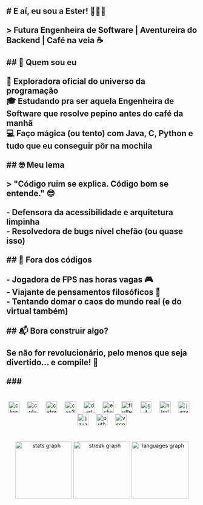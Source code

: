 <h2 align="left"># E aí, eu sou a Ester! 👩‍💻🚀<br><br>> Futura Engenheira de Software | Aventureira do Backend | Café na veia ☕<br><br>## 🌟 Quem sou eu<br><br>🔎 Exploradora oficial do universo da programação  <br>🎓 Estudando pra ser aquela Engenheira de Software que resolve pepino antes do café da manhã  <br>💻 Faço mágica (ou tento) com Java, C, Python e tudo que eu conseguir pôr na mochila<br><br>## 🤓 Meu lema<br><br>> "Código ruim se explica. Código bom se entende." 😎<br><br>- Defensora da acessibilidade e arquitetura limpinha  <br>- Resolvedora de bugs nível chefão (ou quase isso)<br><br>## 🎯 Fora dos códigos<br><br>- Jogadora de FPS nas horas vagas 🎮  <br>- Viajante de pensamentos filosóficos 🧠  <br>- Tentando domar o caos do mundo real (e do virtual também)<br><br>## 📬 Bora construir algo?<br><br>Se não for revolucionário, pelo menos que seja divertido... e compile! 🚀<br><br>
###</h2>

###

<br clear="both">

<div align="center">
  <img src="https://skillicons.dev/icons?i=c" height="30" alt="c logo"  />
  <img width="12" />
  <img src="https://skillicons.dev/icons?i=cpp" height="30" alt="cplusplus logo"  />
  <img width="12" />
  <img src="https://skillicons.dev/icons?i=cs" height="30" alt="csharp logo"  />
  <img width="12" />
  <img src="https://skillicons.dev/icons?i=css" height="30" alt="css3 logo"  />
  <img width="12" />
  <img src="https://skillicons.dev/icons?i=dart" height="30" alt="dart logo"  />
  <img width="12" />
  <img src="https://skillicons.dev/icons?i=eclipse" height="30" alt="eclipseide logo"  />
  <img width="12" />
  <img src="https://skillicons.dev/icons?i=flutter" height="30" alt="flutter logo"  />
  <img width="12" />
  <img src="https://skillicons.dev/icons?i=git" height="30" alt="git logo"  />
  <img width="12" />
  <img src="https://skillicons.dev/icons?i=html" height="30" alt="html5 logo"  />
  <img width="12" />
  <img src="https://skillicons.dev/icons?i=java" height="30" alt="java logo"  />
  <img width="12" />
  <img src="https://skillicons.dev/icons?i=js" height="30" alt="javascript logo"  />
  <img width="12" />
  <img src="https://skillicons.dev/icons?i=py" height="30" alt="python logo"  />
  <img width="12" />
  <img src="https://skillicons.dev/icons?i=vscode" height="30" alt="vscode logo"  />
</div>

###

<br clear="both">

<div align="center">
  <img src="https://github-readme-stats.vercel.app/api?username=zorahmoon&hide_title=false&hide_rank=false&show_icons=true&include_all_commits=true&count_private=true&disable_animations=false&theme=dracula&locale=en&hide_border=false" height="150" alt="stats graph"  />
  <img src="https://streak-stats.demolab.com?user=zorahmoon&locale=en&mode=daily&theme=dracula&hide_border=false&border_radius=5" height="150" alt="streak graph"  />
  <img src="https://github-readme-stats.vercel.app/api/top-langs?username=zorahmoon&locale=pt-br&hide_title=false&layout=compact&card_width=320&langs_count=5&theme=dracula&hide_border=false" height="150" alt="languages graph"  />
</div>

###
